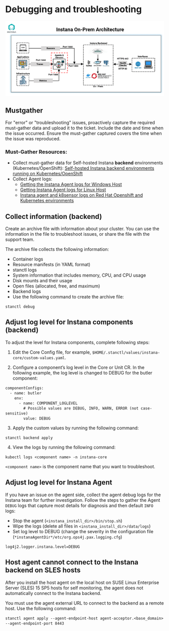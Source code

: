 # Debugging and troubleshooting
![Instana On-Prem Architecture](https://github.com/sanjitc/Cloud-Pak-for-Data/blob/main/images/Instana-On-Prem-Architecture.png)

## Mustgather
For "error" or "troubleshooting" issues, proactively capture the required must-gather data and upload it to the ticket.
Include the date and time when the issue occurred. Ensure the must-gather captured covers the time when the issue was reproduced.

### Must-Gather Resources:
- Collect must-gather data for Self-hosted Instana **backend** environments (Kubernetes/OpenShift):
  [Self-hosted Instana backend environments running on Kubernetes/OpenShift](https://www.ibm.com/support/pages/how-collect-instana-doc-self-hosted-instana-backend-environments-kubernetesopenshift)
- Collect Agent logs:
  - [Getting the Instana Agent logs for Windows Host](https://www.ibm.com/support/pages/node/7015761)
  - [Getting Instana Agent logs for Linux Host](https://www.ibm.com/support/pages/node/7024752)
  - [Instana agent and k8sensor logs on Red Hat Openshift and Kubernetes environments](https://www.ibm.com/support/pages/node/6823809)

## Collect information (**backend**)
Create an archive file with information about your cluster. You can use the information in the file to troubleshoot issues, or share the file with the support team.

The archive file collects the following information:

- Container logs
- Resource manifests (in YAML format)
- stanctl logs
- System information that includes memory, CPU, and CPU usage
- Disk mounts and their usage
- Open files (allocated, free, and maximum)
- Backend logs
- Use the following command to create the archive file:
```
stanctl debug
```

## Adjust log level for Instana components (**backend**)
To adjust the level for Instana components, complete following steps:

1. Edit the Core Config file, for example, `$HOME/.stanctl/values/instana-core/custom-values.yaml`.

2. Configure a component’s log level in the Core or Unit CR. In the following example, the log level is changed to DEBUG for the butler component:
```
componentConfigs:
  - name: butler
    env:
      - name: COMPONENT_LOGLEVEL
        # Possible values are DEBUG, INFO, WARN, ERROR (not case-sensitive)
        value: DEBUG
```
3. Apply the custom values by running the following command:
```
stanctl backend apply
```

4. View the logs by running the following command:
```
kubectl logs <component name> -n instana-core
```

`<component name>` is the component name that you want to troubleshoot.

## Adjust log level for Instana Agent
If you have an issue on the agent side, collect the agent debug logs for the Instana team for further investigation.
Follow the steps to gather the Agent `DEBUG` logs that capture most details for diagnosis and then default `INFO` logs:
- Stop the agent (`<instana_install_dir>/bin/stop.sh`)
- Wipe the logs (delete all files in `<instana_install_dir>/data/logs`)
- Set log level to DEBUG (change the severity in the configuration file (`*instanaAgentDir*/etc/org.ops4j.pax.logging.cfg`)
```
log4j2.logger.instana.level=DEBUG
```

## Host agent cannot connect to the Instana backend on SLES hosts
After you install the host agent on the local host on SUSE Linux Enterprise Server (SLES) 15 SP5 hosts for self monitoring, the agent does not automatically connect to the Instana backend.

You must use the agent external URL to connect to the backend as a remote host. Use the following command:
```
stanctl agent apply --agent-endpoint-host agent-acceptor.<base_domain> --agent-endpoint-port 8443
```
